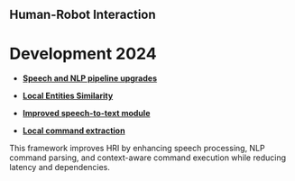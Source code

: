 
## Human-Robot Interaction
# Development 2024

- **[Speech and NLP pipeline upgrades](HumanRobot-Interaction/SpeechandNLP.md)**

- **[Local Entities Similarity](HumanRobot-Interaction/embeddings.md)**

- **[Improved speech-to-text module](HumanRobot-Interaction/STT.md)**

- **[Local command extraction](HumanRobot-Interaction/LCE.md)**



This framework improves HRI by enhancing speech processing, NLP command parsing, and context-aware command execution while reducing latency and dependencies.
